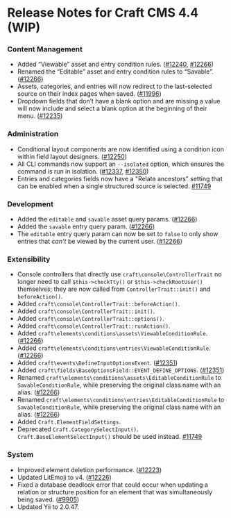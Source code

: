 # Release Notes for Craft CMS 4.4 (WIP)

### Content Management
- Added “Viewable” asset and entry condition rules. ([#12240](https://github.com/craftcms/cms/discussions/12240), [#12266](https://github.com/craftcms/cms/pull/12266))
- Renamed the “Editable” asset and entry condition rules to “Savable”. ([#12266](https://github.com/craftcms/cms/pull/12266))
- Assets, categories, and entries will now redirect to the last-selected source on their index pages when saved. ([#11996](https://github.com/craftcms/cms/discussions/11996))
- Dropdown fields that don’t have a blank option and are missing a value will now include and select a blank option at the beginning of their menu. ([#12235](https://github.com/craftcms/cms/discussions/12235))

### Administration
- Conditional layout components are now identified using a condition icon within field layout designers. ([#12250](https://github.com/craftcms/cms/issues/12250))
- All CLI commands now support an `--isolated` option, which ensures the command is run in isolation. ([#12337](https://github.com/craftcms/cms/discussions/12337), [#12350](https://github.com/craftcms/cms/pull/12350))
- Entries and categories fields now have a "Relate ancestors" setting that can be enabled when a single structured source is selected. [#11749](https://github.com/craftcms/cms/pull/11749)

### Development
- Added the `editable` and `savable` asset query params. ([#12266](https://github.com/craftcms/cms/pull/12266))
- Added the `savable` entry query param. ([#12266](https://github.com/craftcms/cms/pull/12266))
- The `editable` entry query param can now be set to `false` to only show entries that _can’t_ be viewed by the current user. ([#12266](https://github.com/craftcms/cms/pull/12266))

### Extensibility
- Console controllers that directly use `craft\console\ControllerTrait` no longer need to call `$this->checkTty()` or `$this->checkRootUser()` themselves; they are now called from `ControllerTrait::init()` and `beforeAction()`.
- Added `craft\console\ControllerTrait::beforeAction()`.
- Added `craft\console\ControllerTrait::init()`.
- Added `craft\console\ControllerTrait::options()`.
- Added `craft\console\ControllerTrait::runAction()`.
- Added `craft\elements\conditions\assets\ViewableConditionRule`. ([#12266](https://github.com/craftcms/cms/pull/12266))
- Added `craft\elements\conditions\entries\ViewableConditionRule`. ([#12266](https://github.com/craftcms/cms/pull/12266))
- Added `craft\events\DefineInputOptionsEvent`. ([#12351](https://github.com/craftcms/cms/pull/12351))
- Added `craft\fields\BaseOptionsField::EVENT_DEFINE_OPTIONS`. ([#12351](https://github.com/craftcms/cms/pull/12351))
- Renamed `craft\elements\conditions\assets\EditableConditionRule` to `SavableConditionRule`, while preserving the original class name with an alias. ([#12266](https://github.com/craftcms/cms/pull/12266))
- Renamed `craft\elements\conditions\entries\EditableConditionRule` to `SavableConditionRule`, while preserving the original class name with an alias. ([#12266](https://github.com/craftcms/cms/pull/12266))
- Added `Craft.ElementFieldSettings`.
- Deprecated `Craft.CategorySelectInput()`. `Craft.BaseElementSelectInput()` should be used instead. [#11749](https://github.com/craftcms/cms/pull/11749)

### System
- Improved element deletion performance. ([#12223](https://github.com/craftcms/cms/pull/12223))
- Updated LitEmoji to v4. ([#12226](https://github.com/craftcms/cms/discussions/12226))
- Fixed a database deadlock error that could occur when updating a relation or structure position for an element that was simultaneously being saved. ([#9905](https://github.com/craftcms/cms/issues/9905))
- Updated Yii to 2.0.47.

